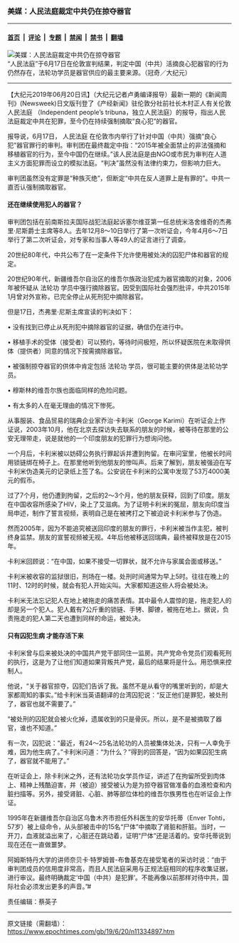 ### 美媒：人民法庭裁定中共仍在掠夺器官

---

#### [首页](../../../..?n11334897) &nbsp;|&nbsp; [评论](../../../../../epoch-comment?n11334897) &nbsp;|&nbsp; [专题](../../../../../epoch-special?n11334897) &nbsp;|&nbsp; [禁闻](../../../../../epoch-news?n11334897) &nbsp;|&nbsp; [禁书](../../../../../books?n11334897) &nbsp;|&nbsp; [翻墙](https://github.com/gfw-breaker/nogfw/blob/master/README.md?n11334897)


<div><img alt="美媒：人民法庭裁定中共仍在掠夺器官" class="attachment-djy_600_400 size-djy_600_400 wp-post-image" src="https://i.epochtimes.com/assets/uploads/2019/06/11-1-600x400.jpeg"/>
<div class="caption">
 “人民法庭”于6月17日在伦敦宣判结果，判定中国（中共）活摘良心犯器官的行为仍然存在，法轮功学员是器官供应的最主要来源。（冠奇／大纪元）
</div></div><hr/><div class="post_content" id="artbody" itemprop="articleBody">
 <!-- article content begin -->
 <p>
  【大纪元2019年06月20日讯】（大纪元记者卢勇编译报导）最新一期的《新闻周刊》(Newsweek)日文版刊登了《产经新闻》驻伦敦分社前社长木村正人有关伦敦
  <ok href="https://www.epochtimes.com/gb/tag/%E4%BA%BA%E6%B0%91%E6%B3%95%E5%BA%AD.html">
   人民法庭
  </ok>
  （Independent people’s tribuna，独立人民法庭）的报导，指出人民法庭裁定中共在犯罪，至今仍在持续强制摘取“良心犯”的器官。
 </p>
 <p>
  报导说，6月17日，
  <ok href="https://www.epochtimes.com/gb/tag/%E4%BA%BA%E6%B0%91%E6%B3%95%E5%BA%AD.html">
   人民法庭
  </ok>
  在伦敦市内举行了针对中国（中共）强摘“良心犯”器官罪行的审判。审判团在最终裁定中指：“2015年被全面禁止的非法强摘和移植器官的行为，至今中国仍在继续。”该人民法庭是由NGO或市民为审判在人道主义方面犯罪而设立的模拟法庭。“判决”虽然没有法律约束力，但影响力巨大。
 </p>
 <p>
  审判团虽然没有定罪是“种族灭绝”，但断定“中共在反人道罪上是有罪的”。中共一直否认强制摘取器官。
 </p>
 <h4>
  还在继续使用犯人的器官？
 </h4>
 <p>
  审判团包括在前南斯拉夫国际战犯法庭起诉塞尔维亚第一任总统米洛舍维奇的杰弗里·尼斯爵士主席等8人。去年12月8～10日举行了第一次听证会，今年4月6～7日举行了第二次听证会，对专家和当事人等49人的证言进行了调查。
 </p>
 <p>
  20世纪80年代，中共公布了在一定条件下允许使用被处决的囚犯尸体和器官的规定。
 </p>
 <p>
  20世纪90年代，新疆维吾尔自治区的维吾尔族政治犯成为器官摘取的对象，2006年被怀疑从
  <ok href="https://www.epochtimes.com/gb/tag/%E6%B3%95%E8%BD%AE%E5%8A%9F.html">
   法轮功
  </ok>
  学员中强行摘除器官。因受到国际社会强烈批评，中共2015年1月曾对外宣称，已完全停止从死刑犯中摘除器官。
 </p>
 <p>
  但是17日，杰弗里·尼斯主席宣读的判决如下：
 </p>
 <p>
  • 没有找到已停止从死刑犯中摘除器官的证据，确信仍在进行中。
 </p>
 <p>
  • 移植手术的受体（接受者）可以预约，等待时间极短，所以怀疑医院在未取得供体（提供者）同意的情况下按需摘除器官。
 </p>
 <p>
  • 被强制掠夺器官的供体中肯定包括
  <ok href="https://www.epochtimes.com/gb/tag/%E6%B3%95%E8%BD%AE%E5%8A%9F.html">
   法轮功
  </ok>
  学员，很可能主要的供体是法轮功学员。
 </p>
 <p>
  • 穆斯林的维吾尔族也面临同样的危险问题。
 </p>
 <p>
  • 有太多的人在毫无理由的情况下惨死。
 </p>
 <p>
  从事服装、食品贸易的瑞典企业家乔治‧卡利米（George Karimi）在听证会上作证说，2003年10月，他在北京去探访失去联系的朋友的时候，被等待在那里的公安无理带走，说是就他的一个印度朋友的犯罪行为想询问他。
 </p>
 <p>
  一个月后，卡利米被以妨碍公务执行罪起诉并遭到拘留。在审问室里，他被长时间用锁链绑在椅子上。在那里他听到他朋友的惨叫声。后来了解到，朋友被强迫在写卡利米伪造美元的记录纸上签了名。公安说在卡利米的公寓中发现了53万4000美元的假币。
 </p>
 <p>
  过了7个月，他仍遭到拘留，之后的2～3个月，他的朋友获释，回到了印度。朋友在中国收容所感染了HIV，染上了艾滋病。为了证明卡利米的冤屈，朋友向印度当局申述，制作了誓言视频，表明自己是在被拷打之下被迫说卡利米参与了伪造。
 </p>
 <p>
  然而2005年，因为不能追究被送回印度的朋友的罪行，卡利米被当作主犯，被判终身监禁。朋友的宣誓视频被无视。4年后他被移送回瑞典，最终被释放是在2015年。
 </p>
 <p>
  卡利米回顾说：“在中国，如果不接受一切罪状，就不允许与家属会面或移送。”
 </p>
 <p>
  卡利米被收容的监狱很旧，刑场在一楼。处刑时间通常为早上5时。往往在晚上的11时、12时的时候，就会有犯人开始尖叫。大家都知道这些人将会被处决。
 </p>
 <p>
  卡利米无法忘记犯人在地上被拖走的痛苦表情。其中最令人震惊的是，拖走犯人的却是另一个犯人。犯人戴有7公斤重的锁链、手铐、脚镣，被拖在地上。据说，负责拖走的犯人第二天也遭到同样的命运，被处决。
 </p>
 <h4>
  只有囚犯生病 才能存活下来
 </h4>
 <p>
  卡利米曾与后来被处决的中国共产党干部同住一监房。共产党命令党员们观看死刑的执行，这是为了让他们知道如果背叛共产党，最后的结果将是什么。用恐惧来控制人。
 </p>
 <p>
  他说，“关于器官掠夺，囚犯们告诉了我。虽然不是从看守的嘴里听到的，却是大家都周知的事实。”给卡利米当英语翻译的台湾囚犯说：“反正他们是罪犯，被处刑了，器官也就不需要了。”
 </p>
 <p>
  “被处刑的囚犯就会被火化掉，遗属收到的只是骨灰。所以，是不是被摘取了器官，谁也不知道。”
 </p>
 <p>
  有一次，囚犯说：“最近，有24～25名法轮功的人员被集体处决，只有一人幸免于难，因为他生病了。”卡利米问道：“为什么？”得到的回答是，“因为如果囚犯生病了，器官就不能用了。”
 </p>
 <p>
  在听证会上，除卡利米之外，还有法轮功女学员作证，讲述了在拘留所受到肉体上、精神上残酷迫害，并（被迫）接受被认为是为掠夺器官做准备的血液检查和内脏扫描等。另外，接受肾脏、心脏、肺等部位体检的维吾尔族男性也在听证会上作证。
 </p>
 <p>
  1995年在新疆维吾尔自治区乌鲁木齐市担任外科医生的安华托蒂（Enver Tohti，57岁）被上级命令，从头部被击中的15名“尸体”中摘取了肾脏和肝脏。当时，一开刀，血液就溢出来了，心脏还在跳动着，证明“尸体”还是活着的。安华托蒂说到现在还在一直做噩梦。
 </p>
 <p>
  阿姆斯特丹大学的讲师奈贝卡‧特罗姆普-布鲁基克在接受笔者的采访时说：“由于审判团成员的信用度非常高，而且人民法庭采用与正规法庭相同的程序收集证据，进行审议。最终明确裁定‘中国（中共）是犯罪’。不能再像以前那样对待中共，国际社会必须发出更多的声音。”#
 </p>
 <p>
  责任编辑：蔡英子
 </p>
 <!-- article content end -->
 <div id="below_article_ad">
 </div>
</div>


---

原文链接（需翻墙）：https://www.epochtimes.com/gb/19/6/20/n11334897.htm